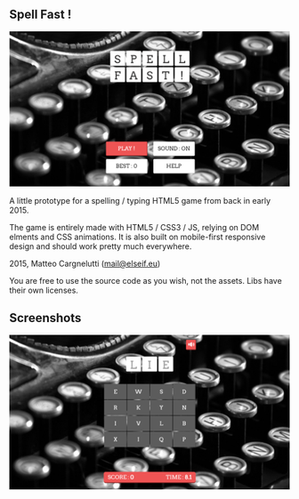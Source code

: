 ## Spell Fast !

![alt text](https://raw.githubusercontent.com/matteocargnelutti/spellfast/master/screenshots/capture1.PNG)

A little prototype for a spelling / typing HTML5 game from back in early 2015.

The game is entirely made with HTML5 / CSS3 / JS, relying on DOM elments and CSS animations.
It is also built on mobile-first responsive design and should work pretty much everywhere.

2015, Matteo Cargnelutti (mail@elseif.eu)

You are free to use the source code as you wish, not the assets.
Libs have their own licenses.

## Screenshots

![alt text](https://raw.githubusercontent.com/matteocargnelutti/spellfast/master/screenshots/capture2.PNG)